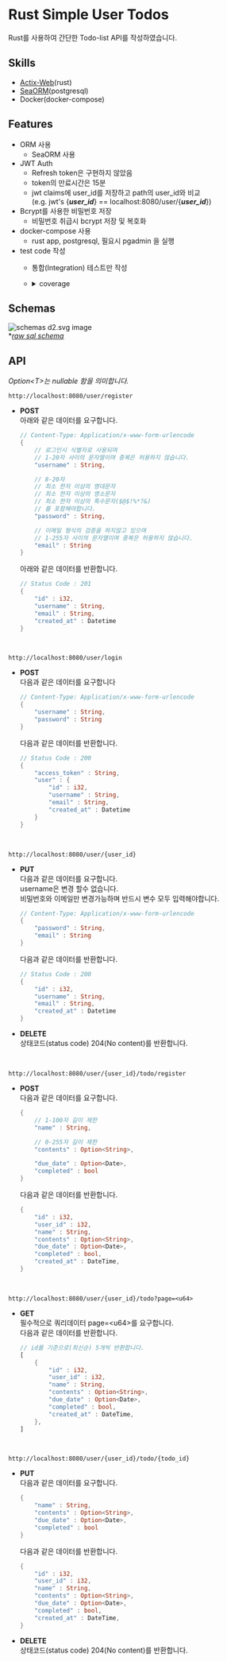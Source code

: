 # Rust Simple User Todos
Rust를 사용하여 간단한 Todo-list API를 작성하였습니다.

## Skills
- [Actix-Web](https://actix.rs/)(rust)
- [SeaORM](https://github.com/SeaQL/sea-orm)(postgresql)
- Docker(docker-compose)

## Features
- ORM 사용
  -  SeaORM 사용
- JWT Auth
  - Refresh token은 구현하지 않았음
  - token의 만료시간은 15분
  - jwt claims에 user_id를 저장하고 path의 user_id와 비교  
    (e.g. jwt's {___user_id___} == localhost:8080/user/{___user_id___})
- Bcrypt를 사용한 비밀번호 저장
  - 비밀번호 취급시 bcrypt 저장 및 복호화
- docker-compose 사용
  - rust app, postgresql, 필요시 pgadmin 을 실행
- test code 작성 
  - 통합(Integration) 테스트만 작성
  - <details>
    <summary>coverage</summary>

    ![coverage.png](./coverage.png)
    </details>

## Schemas
![schemas d2.svg image](./postgre-db/schemas.svg)   
**[raw sql schema](./postgre-db/schemas.sql)*

## API
_Option\<T>는 nullable 함을 의미합니다._
```
http://localhost:8080/user/register
```
- __POST__  
    아래와 같은 데이터를 요구합니다.
    ```rust
    // Content-Type: Application/x-www-form-urlencode
    {
        // 로그인시 식별자로 사용되며
        // 1-20자 사이의 문자열이며 중복은 허용하지 않습니다.
        "username" : String,

        // 8-20자
        // 최소 한자 이상의 영대문자
        // 최소 한자 이상의 영소문자
        // 최소 한자 이상의 특수문자($@$!%*?&)
        // 를 포함해야합니다.
        "password" : String, 

        // 이메일 형식의 검증을 하지않고 있으며
        // 1-255자 사이의 문자열이며 중복은 허용하지 않습니다.
        "email" : String
    }
    ```
    아래와 같은 데이터를 반환합니다.
    ```rust
    // Status Code : 201
    {
        "id" : i32,
        "username" : String,
        "email" : String,
        "created_at" : Datetime
    }
    ```
<br/>

```
http://localhost:8080/user/login
```
- __POST__   
    다음과 같은 데이터를 요구합니다
    ```rust
    // Content-Type: Application/x-www-form-urlencode
    {
        "username" : String,
        "password" : String
    }
    ```
    다음과 같은 데이터를 반환합니다.
    ```rust
    // Status Code : 200
    {
        "access_token" : String,
        "user" : {
            "id" : i32,
            "username" : String,
            "email" : String,
            "created_at" : Datetime
        }   
    }
    ```
<br/>

```
http://localhost:8080/user/{user_id}
```
- __PUT__   
    다음과 같은 데이터를 요구합니다.   
    username은 변경 할수 없습니다.   
    비밀번호와 이메일만 변경가능하며 반드시 변수 모두 입력해야합니다.
    ```rust
    // Content-Type: Application/x-www-form-urlencode
    {
        "password" : String,
        "email" : String
    }
    ```
    다음과 같은 데이터를 반환합니다.
    ```rust
    // Status Code : 200
    {
        "id" : i32,
        "username" : String,
        "email" : String,
        "created_at" : Datetime
    }
    ```
- __DELETE__   
    상태코드(status code) 204(No content)를 반환합니다.
<br/>

```
http://localhost:8080/user/{user_id}/todo/register
```
- __POST__   
    다음과 같은 데이터를 요구합니다.  

    ```rust
    {
        // 1-100자 길이 제한
        "name" : String,

        // 0-255자 길이 제한
        "contents" : Option<String>,

        "due_date" : Option<Date>,
        "completed" : bool
    }
    ```
    다음과 같은 데이터를 반환합니다.
    ```rust
    {
        "id" : i32,
        "user_id" : i32,
        "name" : String,
        "contents" : Option<String>,
        "due_date" : Option<Date>,
        "completed" : bool,
        "created_at" : DateTime,
    }
    ```
<br/>

```
http://localhost:8080/user/{user_id}/todo?page=<u64>
```
- __GET__   
    필수적으로 쿼리데이터 page=\<u64>를 요구합니다.   
    다음과 같은 데이터를 반환합니다.
    ```rust
    // id를 기준으로(최신순) 5개씩 반환합니다.
    [
        {
            "id" : i32,
            "user_id" : i32,
            "name" : String,
            "contents" : Option<String>,
            "due_date" : Option<Date>,
            "completed" : bool,
            "created_at" : DateTime,
        },
    ]
    ```
<br/>

```
http://localhost:8080/user/{user_id}/todo/{todo_id}
```
- __PUT__   
    다음과 같은 데이터를 요구합니다.
    ```rust
    {
        "name" : String,
        "contents" : Option<String>,
        "due_date" : Option<Date>,
        "completed" : bool
    }
    ```
    다음과 같은 데이터를 반환합니다.
    ```rust
    {
        "id" : i32,
        "user_id" : i32,
        "name" : String,
        "contents" : Option<String>,
        "due_date" : Option<Date>,
        "completed" : bool,
        "created_at" : DateTime,
    }
    ```
- __DELETE__   
    상태코드(status code) 204(No content)를 반환합니다.